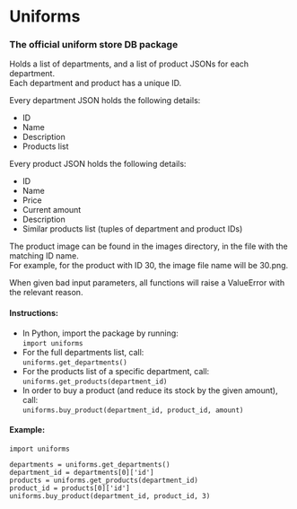 # Uniforms
### The official uniform store DB package

Holds a list of departments, and a list of product JSONs for each department.  
Each department and product has a unique ID.  

Every department JSON holds the following details:
* ID
* Name
* Description
* Products list

Every product JSON holds the following details:
* ID
* Name
* Price
* Current amount
* Description
* Similar products list (tuples of department and product IDs)

The product image can be found in the images directory, in the file with the matching ID name.  
For example, for the product with ID 30, the image file name will be 30.png.

When given bad input parameters, all functions will raise a ValueError with the relevant reason.

#### Instructions:
* In Python, import the package by running:  
```import uniforms```
* For the full departments list, call:  
```uniforms.get_departments()```
* For the products list of a specific department, call:  
```uniforms.get_products(department_id)```
* In order to buy a product (and reduce its stock by the given amount), call:  
```uniforms.buy_product(department_id, product_id, amount)```

#### Example:

```
import uniforms

departments = uniforms.get_departments()
department_id = departments[0]['id']
products = uniforms.get_products(department_id)
product_id = products[0]['id']
uniforms.buy_product(department_id, product_id, 3)
```
